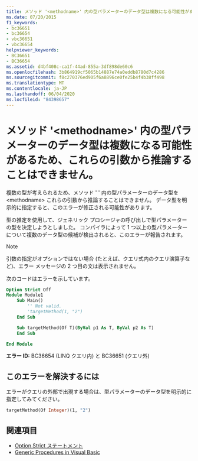 ```yaml
---
title: メソッド '<methodname>' 内の型パラメーターのデータ型は複数になる可能性があるため、これらの引数から推論することはできません。
ms.date: 07/20/2015
f1_keywords:
- bc36651
- bc36654
- vbc36651
- vbc36654
helpviewer_keywords:
- BC36651
- BC36654
ms.assetid: d4bf408c-ca1f-44ad-855a-3df898de60c6
ms.openlocfilehash: 3b864919cf5065b14887e74a0eddb8780d7c4286
ms.sourcegitcommit: f8c270376ed905f6a8896ce0fe25b4f4b38ff498
ms.translationtype: MT
ms.contentlocale: ja-JP
ms.lasthandoff: 06/04/2020
ms.locfileid: "84398657"
---
```

# <a name="data-types-of-the-type-parameters-in-method-methodname-cannot-be-inferred-from-these-arguments-because-more-than-one-type-is-possible"></a>メソッド '\<methodname>' 内の型パラメーターのデータ型は複数になる可能性があるため、これらの引数から推論することはできません。

複数の型が考えられるため、メソッド ' ' 内の型パラメーターのデータ型を \<methodname> これらの引数から推論することはできません。 データ型を明示的に指定すると、このエラーが修正される可能性があります。

型の推定を使用して、ジェネリック プロシージャの呼び出しで型パラメーターの型を決定しようとしました。 コンパイラによって 1 つ以上の型パラメーターについて複数のデータ型の候補が検出されると、このエラーが報告されます。

> [!NOTE]
> 引数の指定がオプションではない場合 (たとえば、クエリ式内のクエリ演算子など)、エラー メッセージの 2 つ目の文は表示されません。

次のコードはエラーを示しています。

```vb
Option Strict Off
Module Module1
    Sub Main()
        '' Not valid.
        'targetMethod(1, "2")
    End Sub

    Sub targetMethod(Of T)(ByVal p1 As T, ByVal p2 As T)
    End Sub

End Module
```

**エラー ID:** BC36654 (LINQ クエリ内) と BC36651 (クエリ外)

## <a name="to-correct-this-error"></a>このエラーを解決するには

エラーがクエリの外部で出現する場合は、型パラメーターのデータ型を明示的に指定してみてください。

```vb
targetMethod(Of Integer)(1, "2")
```

## <a name="see-also"></a>関連項目

- [Option Strict ステートメント](../language-reference/statements/option-strict-statement.md)
- [Generic Procedures in Visual Basic](../programming-guide/language-features/data-types/generic-procedures.md)
